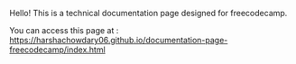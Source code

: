 Hello!
This is a technical documentation page designed for freecodecamp.

You can access this page at : https://harshachowdary06.github.io/documentation-page-freecodecamp/index.html
